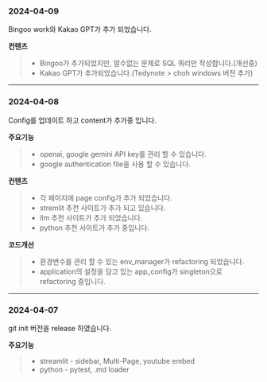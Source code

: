 ### 2024-04-09 ###

Bingoo work와 Kakao GPT가 추가 되었습니다.

__컨텐츠__
> * Bingoo가 추가되었지만, 알수없는 문제로 SQL 쿼리만 작성합니다.(개선중)
> * Kakao GPT가 추가되었습니다.(Tedynote > choh windows 버전 추가)
---

### 2024-04-08 ###

Config를 업데이트 하고 content가 추가중 입니다.

__주요기능__
> * openai, google gemini API key를 관리 할 수 있습니다.
> * google authentication file을 사용 할 수 있습니다.

__컨텐츠__
> * 각 페이지에 page config가 추가 되었습니다.
> * stremlit 추천 사이트가 추가 되고 있습니다.
> * llm 추천 사이트가 추가 되었습니다.
> * python 추천 사이트가 추가 중입니다.

__코드개선__
> * 환경변수를 관리 할 수 있는 env_manager가 refactoring 되었습니다.
> * application의 설정을 담고 있는 app_config가 singleton으로 refactoring 중입니다. 
---

### 2024-04-07 ###

git init 버전을 release 하였습니다. 

__주요기능__
> * streamlit - sidebar, Multi-Page, youtube embed
> * python - pytest, .md loader